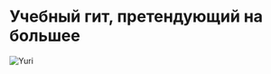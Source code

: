 # Учебный гит, претендующий на большее


![Yuri](https://sun9-82.userapi.com/impf/vZ2Cy47HOEpKvCKqtiaAPUzIHPH0tOUj8pvWNw/4glj2iAQ1-0.jpg?size=1399x2160&quality=96&sign=eb1ae0c1b020ecc18d0e2c6c768cce8c&type=album)
